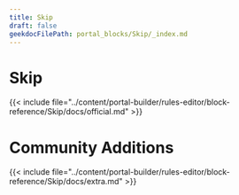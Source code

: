 ```yaml
---
title: Skip
draft: false
geekdocFilePath: portal_blocks/Skip/_index.md
---
```

# Skip
{{< include file="../content/portal-builder/rules-editor/block-reference/Skip/docs/official.md" >}}

# Community Additions

{{< include file="../content/portal-builder/rules-editor/block-reference/Skip/docs/extra.md" >}}